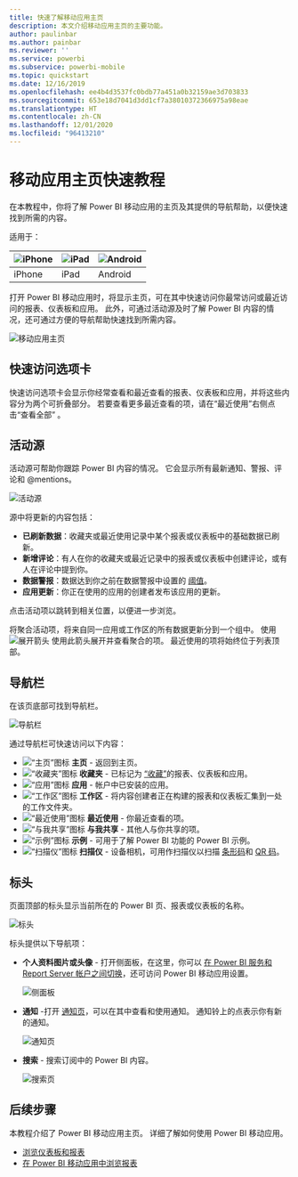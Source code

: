 ```yaml
---
title: 快速了解移动应用主页
description: 本文介绍移动应用主页的主要功能。
author: paulinbar
ms.author: painbar
ms.reviewer: ''
ms.service: powerbi
ms.subservice: powerbi-mobile
ms.topic: quickstart
ms.date: 12/16/2019
ms.openlocfilehash: ee4b4d3537fc0bdb77a451a0b32159ae3d703833
ms.sourcegitcommit: 653e18d7041d3dd1cf7a38010372366975a98eae
ms.translationtype: HT
ms.contentlocale: zh-CN
ms.lasthandoff: 12/01/2020
ms.locfileid: "96413210"
---
```

# <a name="a-quick-tour-of-the-mobile-app-home-page"></a>移动应用主页快速教程
在本教程中，你将了解 Power BI 移动应用的主页及其提供的导航帮助，以便快速找到所需的内容。

适用于：

| ![iPhone](./media/mobile-apps-quickstart-view-dashboard-report/iphone-logo-30-px.png) | ![iPad](./media/mobile-apps-quickstart-view-dashboard-report/ipad-logo-30-px.png) | ![Android](./media/mobile-apps-quickstart-view-dashboard-report/android-logo-30-px.png) |
|:--- |:--- |:--- |
| iPhone | iPad | Android | 

打开 Power BI 移动应用时，将显示主页，可在其中快速访问你最常访问或最近访问的报表、仪表板和应用。 此外，可通过活动源及时了解 Power BI 内容的情况，还可通过方便的导航帮助快速找到所需内容。

![移动应用主页](./media/mobile-apps-home-page/powerbi-mobile-app-home.png)
 
## <a name="quick-access-tab"></a>快速访问选项卡

快速访问选项卡会显示你经常查看和最近查看的报表、仪表板和应用，并将这些内容分为两个可折叠部分。 若要查看更多最近查看的项，请在“最近使用”右侧点击“查看全部”  。 

## <a name="activity-feed"></a>活动源

活动源可帮助你跟踪 Power BI 内容的情况。 它会显示所有最新通知、警报、评论和 @mentions。

![活动源](./media/mobile-apps-home-page/powerbi-mobile-app-activity.png)

源中将更新的内容包括：
* **已刷新数据**：收藏夹或最近使用记录中某个报表或仪表板中的基础数据已刷新。
* **新增评论**：有人在你的收藏夹或最近记录中的报表或仪表板中创建评论，或有人在评论中提到你。
* **数据警报**：数据达到你之前在数据警报中设置的 [阈值](mobile-set-data-alerts-in-the-mobile-apps.md)。
* **应用更新**：你正在使用的应用的创建者发布该应用的更新。

 点击活动项以跳转到相关位置，以便进一步浏览。

将聚合活动项，将来自同一应用或工作区的所有数据更新分到一个组中。 使用 ![展开箭头](./media/mobile-apps-home-page/powerbi-mobile-app-expand-arrow.png) 使用此箭头展开并查看聚合的项。 最近使用的项将始终位于列表顶部。

## <a name="navigation-bar"></a>导航栏

在该页底部可找到导航栏。

![导航栏](./media/mobile-apps-home-page/powerbi-mobile-app-navbar.png)

通过导航栏可快速访问以下内容：

* ![“主页”图标](./media/mobile-apps-home-page/powerbi-mobile-app-home-icon.png) **主页** - 返回到主页。
* ![“收藏夹”图标](./media/mobile-apps-home-page/powerbi-mobile-app-favorites-icon.png) **收藏夹** - 已标记为 [“收藏”](mobile-apps-favorites.md)的报表、仪表板和应用。
* ![“应用”图标](./media/mobile-apps-home-page/powerbi-mobile-app-apps-icon.png) **应用** - 帐户中已安装的应用。
* ![“工作区”图标](./media/mobile-apps-home-page/powerbi-mobile-app-workspaces-icon.png) **工作区** - 将内容创建者正在构建的报表和仪表板汇集到一处的工作文件夹。
* ![“最近使用”图标](./media/mobile-apps-home-page/powerbi-mobile-app-recents-icon.png) **最近使用** - 你最近查看的项。
* ![“与我共享”图标](./media/mobile-apps-home-page/powerbi-mobile-app-shared-with-me-icon.png) **与我共享** - 其他人与你共享的项。
* ![“示例”图标](./media/mobile-apps-home-page/powerbi-mobile-app-samples-icon.png) **示例** - 可用于了解 Power BI 功能的 Power BI 示例。
* ![“扫描仪”图标](./media/mobile-apps-home-page/powerbi-mobile-app-scanner-icon.png) **扫描仪** - 设备相机，可用作扫描仪以扫描 [条形码](mobile-apps-scan-barcode-iphone.md)和 [QR 码](mobile-apps-qr-code.md)。

## <a name="header"></a>标头

页面顶部的标头显示当前所在的 Power BI 页、报表或仪表板的名称。

![标头](./media/mobile-apps-home-page/powerbi-mobile-app-header.png)

标头提供以下导航项：
* **个人资料图片或头像** - 打开侧面板，在这里，你可以 [在 Power BI 服务和 Report Server 帐户之间切换](mobile-app-ssrs-kpis-mobile-on-premises-reports.md)，还可访问 Power BI 移动应用设置。

    ![侧面板](./media/mobile-apps-home-page/powerbi-mobile-app-side-panel.png)

* **通知** -打开 [通知页](mobile-apps-notification-center.md)，可以在其中查看和使用通知。 通知铃上的点表示你有新的通知。

    ![通知页](./media/mobile-apps-home-page/powerbi-mobile-app-notifications-page.png)

* **搜索** - 搜索订阅中的 Power BI 内容。

    ![搜索页](./media/mobile-apps-home-page/powerbi-mobile-app-search-page.png)

## <a name="next-steps"></a>后续步骤
本教程介绍了 Power BI 移动应用主页。 详细了解如何使用 Power BI 移动应用。 
* [浏览仪表板和报表](mobile-apps-quickstart-view-dashboard-report.md)
* [在 Power BI 移动应用中浏览报表](mobile-reports-in-the-mobile-apps.md)
